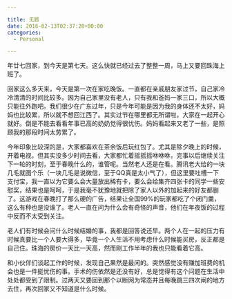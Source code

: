 ```yaml
---

title: 无题
date: 2016-02-13T02:37:20+00:00
categories:
  - Personal

---
```




年廿七回家，到今天是第七天。这么快就已经过去了整整一周，马上又要回珠海上班了。

回家这么多天来，今天是第一次在家吃晚饭。一直都在亲戚朋友家过节，自己家冷冷清清的时间比较多。因为自己家里没有老人，只有我和爸妈一家三口，所以大概只能往外跑吧。我们很少在广东过年，只是今年可能是因为我的身体还不太好，妈妈也比较累，所以就不想回江西了。其实过节在哪里都无所谓啦，大家在一起开心就好。倒是不能去看看年事已高的奶奶觉得很忧伤。妈妈看起来又老了一些，是照顾我的那段时间太劳累了。

今年印象比较深的是，大家都喜欢在茶余饭后玩红包了。尤其是除夕晚上的时候，开着电视，但其实没多少时间去看，大家都忙着摇摇摇咻咻咻，完事以后继续关注下一轮的时刻，至于春晚什么的，谁管呢。当然老人还是在看。腾讯老大给的一块几毛就图个乐（一块几毛是说微信，至于QQ真是太小气了），但这里要吐槽一下支付宝，我一直以为它要么会大量放出稀有卡，要么会给集齐四张卡的同学一些安慰奖，结果也是呵呵，于是我毫不犹豫地就把除了家人以外的加起来的好友都删了。这游戏在春晚打了那么硬的广告，结果让全国99%的玩家都吃了个闭门羹，这么有种也是没谁了。老人一直在问为什么会有奇怪的声音，他们在年夜饭的过程中反而不太受到关注。

老人们有时候会问什么时候结婚的事，我都是回答说还早。两个人在一起的压力有时候真要比一个人要大得多，毕竟一个人生活不用考虑什么时候能买房，反正都是自己住。珠海的房价一天比一天高，然而刚工作半年的我也只能看着它高。

和小伙伴们谈起工作的时候，发现自己果然是最闲的。突然感觉没有赚加班费的机会也是一件挺忧伤的事。手术的伤依然是还没有好，总是觉得有这个问题在生活中处处都受到了限制。过两天又要回到那个以断网为常态并且每晚跳三四次闸的地方去住，再次回家又不知道是什么时候。
